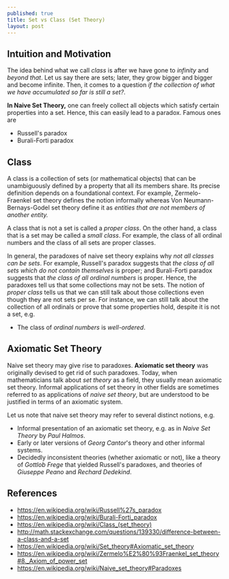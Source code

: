 ```yaml
---
published: true
title: Set vs Class (Set Theory)
layout: post
---
```

## Intuition and Motivation

The idea behind what we call *class* is after we have gone to *infinity* and *beyond that*. 
Let us say there are sets; later, they grow bigger and bigger and become infinite. Then, 
it comes to a question *if the collection of what we have accumulated so far is still a set?*.

**In Naive Set Theory,** one can freely collect all objects which satisfy certain properties into a set. 
Hence, this can easily lead to a paradox. Famous ones are 

* Russell's paradox
* Burali-Forti paradox

## Class

A class is a collection of sets (or mathematical objects) that can be unambiguously defined by a property 
that all its members share. Its precise definition depends on a foundational context. For example, 
Zermelo-Fraenkel set theory defines the notion informally whereas Von Neumann-Bernays-Godel set theory define it 
as *entities that are not members of another entity.* 

A class that is not a set is called a *proper class*. On the other hand, a class that is a set may be called a *small class*. 
For example, the class of all ordinal numbers and the class of all sets are proper classes.

In general, the paradoxes of naive set theory explains why *not all classes can be sets*. For example, 
Russell's paradox suggests that *the class of all sets which do not contain themselves* is proper; and 
Burali-Forti paradox suggests that *the class of all ordinal numbers* is proper. 
Hence, the paradoxes tell us that some collections may not be sets. The notion of *proper class* tells us 
that we can still talk about those collections even though they are not sets per se. 
For instance, we can still talk about the collection of all ordinals or prove that some properties hold, 
despite it is not a set, e.g.

* The class of *ordinal numbers* is *well-ordered*.

## Axiomatic Set Theory

Naive set theory may give rise to paradoxes. **Axiomatic set theory** was originally devised to get rid of 
such paradoxes. Today, when mathematicians talk about *set theory* as a field, they usually mean axiomatic set theory. 
Informal applications of set theory in other fields are sometimes referred to as applications of *naive set theory*, but 
are understood to be justified in terms of an axiomatic system. 

Let us note that naive set theory may refer to several distinct notions, e.g.

* Informal presentation of an axiomatic set theory, e.g. as in *Naive Set Theory* by *Paul Halmos*.
* Early or later versions of *Georg Cantor*'s theory and other informal systems.
* Decidedly inconsistent theories (whether axiomatic or not), like a theory of *Gottlob Frege* that yielded 
Russell's paradoxes, and theories of *Giuseppe Peano* and *Rechard Dedekind*.

## References
* <https://en.wikipedia.org/wiki/Russell%27s_paradox>
* <https://en.wikipedia.org/wiki/Burali-Forti_paradox>
* <https://en.wikipedia.org/wiki/Class_(set_theory)>
* <http://math.stackexchange.com/questions/139330/difference-between-a-class-and-a-set>
* <https://en.wikipedia.org/wiki/Set_theory#Axiomatic_set_theory>
* <https://en.wikipedia.org/wiki/Zermelo%E2%80%93Fraenkel_set_theory#8._Axiom_of_power_set>
* <https://en.wikipedia.org/wiki/Naive_set_theory#Paradoxes>